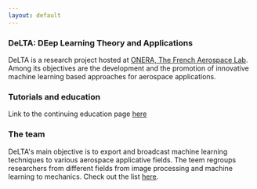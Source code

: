 ```yaml
---
layout: default
---
```

### DeLTA: DEep Learning Theory and Applications

DeLTA is a research project hosted at [ONERA, The French Aerospace Lab](http://www.onera.fr/en). Among its objectives are the development and the promotion of innovative machine learning based approaches for aerospace applications.

### Tutorials and education

Link to the continuing education page [here](_pages/educationDL.md)

### The team

DeLTA's main objective is to export and broadcast machine learning techniques to various aerospace applicative fields.
The teem regroups researchers from different fields from image processing and machine learning to mechanics.
Check out the list [here](_pages/team.md).
